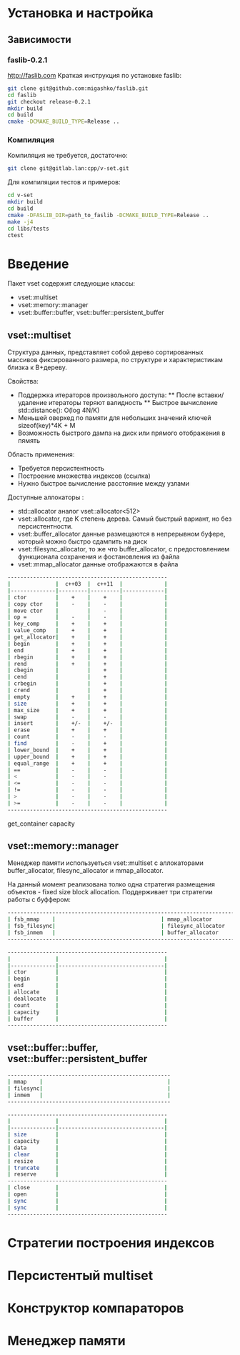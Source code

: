# Установка и настройка

## Зависимости

### faslib-0.2.1
http://faslib.com
Краткая инструкция по установке faslib:

```bash
git clone git@github.com:migashko/faslib.git
cd faslib
git checkout release-0.2.1
mkdir build
cd build
cmake -DCMAKE_BUILD_TYPE=Release ..
```

### Компиляция

Компиляция не требуется, достаточно:

```bash
git clone git@gitlab.lan:cpp/v-set.git
```

Для компиляции тестов и примеров:

```bash
cd v-set
mkdir build
cd build
cmake -DFASLIB_DIR=path_to_faslib -DCMAKE_BUILD_TYPE=Release ..
make -j4
cd libs/tests
ctest
```

# Введение

Пакет vset содержит следующие классы:
* vset::multiset
* vset::memory::manager
* vset::buffer::buffer, vset::buffer::persistent_buffer


## vset::multiset

Структура данных, представляет собой дерево сортированных массивов фиксированного размера, по структуре и характеристикам близка к B+дереву.

Свойства:
* Поддержка итераторов произвольного доступа:
** После вставки/удаление итераторы теряют валидность
** Быстрое вычисление std::distance(): O(log 4N/K)
* Меньшей оверхед по памяти для небольших значений ключей sizeof(key)*4K + M
* Возможность быстрого дампа на диск или прямого отображения в пямять

Область применения:
* Требуется персистентность
* Построение множества индексов (ссылка)
* Нужно быстрое вычисление расстояние между узлами

Доступные аллокаторы :
* std::allocator аналог vset::allocator<512>
* vset::allocator<int K>, где K степень дерева. Самый быстрый вариант, но без персистентности.
* vset::buffer_allocator<int K> данные размещаются в непрерывном буфере, который можно быстро сдампить на диск
* vset::filesync_allocator<int K>, то же что buffer_allocator, с предостовлением функционала сохранения и фостановления из файла
* vset::mmap_allocator<int K> данные отображаются в файла


```bash
--------------------------------------------------
|              |  c++03  |  c++11  |             |
|--------------|---------|---------|-------------|
| ctor         |    +    |    +    |             |
| copy ctor    |    -    |    -    |             |
| move ctor    |         |    -    |             |
| op =         |    -    |    -    |             |
| key_comp     |    +    |    +    |             |
| value_comp   |    +    |    +    |             |
| get_allocator|    +    |    +    |             |
| begin        |    +    |    +    |             |
| end          |    +    |    +    |             |
| rbegin       |    +    |    +    |             |
| rend         |    +    |    +    |             |
| cbegin       |         |    +    |             |
| cend         |         |    +    |             |
| crbegin      |         |    +    |             |
| crend        |         |    +    |             |
| empty        |    +    |    +    |             |
| size         |    +    |    +    |             |
| max_size     |    +    |    +    |             |
| swap         |    -    |    -    |             |
| insert       |    +/-  |    +/-  |             |
| erase        |    +    |    +    |             |
| count        |    -    |    -    |             |
| find         |    -    |    +    |             |
| lower_bound  |    +    |    +    |             |
| upper_bound  |    +    |    +    |             |
| equal_range  |    +    |    +    |             |
| ==           |    -    |    -    |             |
| <            |    -    |    -    |             |
| <=           |    -    |    -    |             |
| !=           |    -    |    -    |             |
| >            |    -    |    -    |             |
| >=           |    -    |    -    |             |
--------------------------------------------------
```

get_container
capacity


## vset::memory::manager

Менеджер памяти используеться vset::multiset с аллокаторами buffer_allocator, filesync_allocator и mmap_allocator.

На данный момент реализована толко одна стратегия размещения объектов - fixed size block allocation.
Поддерживает три стратегии работы с буффером:

```bash
-----------------------------------------------------------------------------------
| fsb_mmap    |                                 | mmap_allocator                  |
| fsb_filesync|                                 | filesync_allocator              |
| fsb_inmem   |                                 | buffer_allocator                |
-----------------------------------------------------------------------------------
```

```bash
--------------------------------------------------
|              |                                 |
|--------------|---------------------------------|
| ctor         |                                 |
| begin        |                                 |
| end          |                                 |
| allocate     |                                 |
| deallocate   |                                 |
| count        |                                 |
| capacity     |                                 |
| buffer       |                                 |
--------------------------------------------------
```

## vset::buffer::buffer, vset::buffer::persistent_buffer

```bash
---------------------------------------------------
| mmap    |                                       |
| filesync|                                       |
| inmem   |                                       |
---------------------------------------------------
```

```bash
--------------------------------------------------
|              |                                 |
|--------------|---------------------------------|
| size         |                                 |
| capacity     |                                 |
| data         |                                 |
| clear        |                                 |
| resize       |                                 |
| truncate     |                                 |
| reserve      |                                 |
--------------------------------------------------
| close        |                                 |
| open         |                                 |
| sync         |                                 |
| sync         |                                 |
--------------------------------------------------
```

# Стратегии построения индексов


# Персистентый multiset


# Конструктор компараторов


# Менеджер памяти


